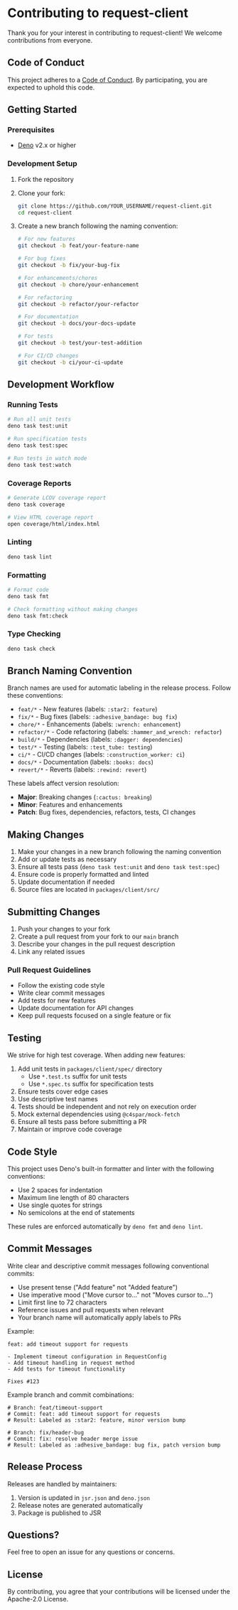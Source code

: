 # Contributing to request-client

Thank you for your interest in contributing to request-client! We welcome contributions from everyone.

## Code of Conduct

This project adheres to a [Code of Conduct](CODE_OF_CONDUCT.md). By participating, you are expected to uphold this code.

## Getting Started

### Prerequisites

- [Deno](https://deno.land/) v2.x or higher

### Development Setup

1. Fork the repository
2. Clone your fork:
   ```bash
   git clone https://github.com/YOUR_USERNAME/request-client.git
   cd request-client
   ```

3. Create a new branch following the naming convention:
   ```bash
   # For new features
   git checkout -b feat/your-feature-name

   # For bug fixes
   git checkout -b fix/your-bug-fix

   # For enhancements/chores
   git checkout -b chore/your-enhancement

   # For refactoring
   git checkout -b refactor/your-refactor

   # For documentation
   git checkout -b docs/your-docs-update

   # For tests
   git checkout -b test/your-test-addition

   # For CI/CD changes
   git checkout -b ci/your-ci-update
   ```

## Development Workflow

### Running Tests

```bash
# Run all unit tests
deno task test:unit

# Run specification tests
deno task test:spec

# Run tests in watch mode
deno task test:watch
```

### Coverage Reports

```bash
# Generate LCOV coverage report
deno task coverage

# View HTML coverage report
open coverage/html/index.html
```

### Linting

```bash
deno task lint
```

### Formatting

```bash
# Format code
deno task fmt

# Check formatting without making changes
deno task fmt:check
```

### Type Checking

```bash
deno task check
```

## Branch Naming Convention

Branch names are used for automatic labeling in the release process. Follow these conventions:

- `feat/*` - New features (labels: `:star2: feature`)
- `fix/*` - Bug fixes (labels: `:adhesive_bandage: bug fix`)
- `chore/*` - Enhancements (labels: `:wrench: enhancement`)
- `refactor/*` - Code refactoring (labels: `:hammer_and_wrench: refactor`)
- `build/*` - Dependencies (labels: `:dagger: dependencies`)
- `test/*` - Testing (labels: `:test_tube: testing`)
- `ci/*` - CI/CD changes (labels: `:construction_worker: ci`)
- `docs/*` - Documentation (labels: `:books: docs`)
- `revert/*` - Reverts (labels: `:rewind: revert`)

These labels affect version resolution:
- **Major**: Breaking changes (`:cactus: breaking`)
- **Minor**: Features and enhancements
- **Patch**: Bug fixes, dependencies, refactors, tests, CI changes

## Making Changes

1. Make your changes in a new branch following the naming convention
2. Add or update tests as necessary
3. Ensure all tests pass (`deno task test:unit` and `deno task test:spec`)
4. Ensure code is properly formatted and linted
5. Update documentation if needed
6. Source files are located in `packages/client/src/`

## Submitting Changes

1. Push your changes to your fork
2. Create a pull request from your fork to our `main` branch
3. Describe your changes in the pull request description
4. Link any related issues

### Pull Request Guidelines

- Follow the existing code style
- Write clear commit messages
- Add tests for new features
- Update documentation for API changes
- Keep pull requests focused on a single feature or fix

## Testing

We strive for high test coverage. When adding new features:

1. Add unit tests in `packages/client/spec/` directory
   - Use `*.test.ts` suffix for unit tests
   - Use `*.spec.ts` suffix for specification tests
2. Ensure tests cover edge cases
3. Use descriptive test names
4. Tests should be independent and not rely on execution order
5. Mock external dependencies using `@c4spar/mock-fetch`
6. Ensure all tests pass before submitting a PR
7. Maintain or improve code coverage

## Code Style

This project uses Deno's built-in formatter and linter with the following conventions:

- Use 2 spaces for indentation
- Maximum line length of 80 characters
- Use single quotes for strings
- No semicolons at the end of statements

These rules are enforced automatically by `deno fmt` and `deno lint`.

## Commit Messages

Write clear and descriptive commit messages following conventional commits:

- Use present tense ("Add feature" not "Added feature")
- Use imperative mood ("Move cursor to..." not "Moves cursor to...")
- Limit first line to 72 characters
- Reference issues and pull requests when relevant
- Your branch name will automatically apply labels to PRs

Example:
```
feat: add timeout support for requests

- Implement timeout configuration in RequestConfig
- Add timeout handling in request method
- Add tests for timeout functionality

Fixes #123
```

Example branch and commit combinations:
```
# Branch: feat/timeout-support
# Commit: feat: add timeout support for requests
# Result: Labeled as :star2: feature, minor version bump

# Branch: fix/header-bug
# Commit: fix: resolve header merge issue
# Result: Labeled as :adhesive_bandage: bug fix, patch version bump
```

## Release Process

Releases are handled by maintainers:

1. Version is updated in `jsr.json` and `deno.json`
2. Release notes are generated automatically
3. Package is published to JSR

## Questions?

Feel free to open an issue for any questions or concerns.

## License

By contributing, you agree that your contributions will be licensed under the Apache-2.0 License.
